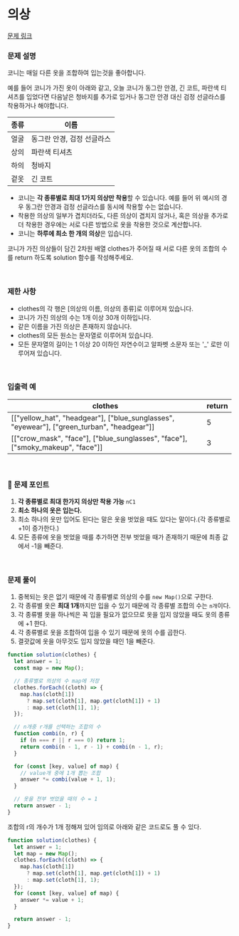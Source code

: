 # 의상

[문제 링크](https://school.programmers.co.kr/learn/courses/30/lessons/42578)

### 문제 설명

코니는 매일 다른 옷을 조합하여 입는것을 좋아합니다.

예를 들어 코니가 가진 옷이 아래와 같고, 오늘 코니가 동그란 안경, 긴 코트, 파란색 티셔츠를 입었다면 다음날은 청바지를 추가로 입거나 동그란 안경 대신 검정 선글라스를 착용하거나 해야합니다.

| 종류 | 이름                       |
| ---- | -------------------------- |
| 얼굴 | 동그란 안경, 검정 선글라스 |
| 상의 | 파란색 티셔츠              |
| 하의 | 청바지                     |
| 겉옷 | 긴 코트                    |

- 코니는 **각 종류별로 최대 1가지 의상만 착용**할 수 있습니다. 예를 들어 위 예시의 경우 동그란 안경과 검정 선글라스를 동시에 착용할 수는 없습니다.
- 착용한 의상의 일부가 겹치더라도, 다른 의상이 겹치지 않거나, 혹은 의상을 추가로 더 착용한 경우에는 서로 다른 방법으로 옷을 착용한 것으로 계산합니다.
- 코니는 **하루에 최소 한 개의 의상**은 입습니다.

코니가 가진 의상들이 담긴 2차원 배열 clothes가 주어질 때 서로 다른 옷의 조합의 수를 return 하도록 solution 함수를 작성해주세요.

<br/>

### 제한 사항

- clothes의 각 행은 [의상의 이름, 의상의 종류]로 이루어져 있습니다.
- 코니가 가진 의상의 수는 1개 이상 30개 이하입니다.
- 같은 이름을 가진 의상은 존재하지 않습니다.
- clothes의 모든 원소는 문자열로 이루어져 있습니다.
- 모든 문자열의 길이는 1 이상 20 이하인 자연수이고 알파벳 소문자 또는 '\_' 로만 이루어져 있습니다.

<br/>

### 입출력 예

| clothes                                                                                    | return |
| ------------------------------------------------------------------------------------------ | ------ |
| [["yellow_hat", "headgear"], ["blue_sunglasses", "eyewear"], ["green_turban", "headgear"]] | 5      |
| [["crow_mask", "face"], ["blue_sunglasses", "face"], ["smoky_makeup", "face"]]             | 3      |

<br/>

### 📕 문제 포인트

1. **각 종류별로 최대 한가지 의상만 착용 가능** `nC1`
2. **최소 하나의 옷은 입는다.**
3. 최소 하나의 옷만 입어도 된다는 말은 옷을 벗었을 때도 있다는 말이다.(각 종류별로 +1이 증가한다.)
4. 모든 종류에 옷을 벗었을 때를 추가하면 전부 벗었을 때가 존재하기 때문에 최종 값에서 -1을 빼준다.

<br/>

### 문제 풀이

1. 중복되는 옷은 없기 때문에 각 종류별로 의상의 수를 `new Map()`으로 구한다.
2. 각 종류별 옷은 **최대 1개**까지만 입을 수 있기 때문에 각 종류별 조합의 수는 `n개`이다.
3. 각 종류별 옷을 하나씩은 꼭 입을 필요가 없으므로 옷을 입지 않았을 때도 옷의 종류에 +1 한다.
4. 각 종류별로 옷을 조합하여 입을 수 있기 때문에 옷의 수를 곱한다.
5. 결괏값에 옷을 아무것도 입지 않았을 때인 1을 빼준다.

```jsx
function solution(clothes) {
  let answer = 1;
  const map = new Map();

  // 종류별로 의상의 수 map에 저장
  clothes.forEach((cloth) => {
    map.has(cloth[1])
      ? map.set(cloth[1], map.get(cloth[1]) + 1)
      : map.set(cloth[1], 1);
  });

  // n개중 r개를 선택하는 조합의 수
  function combi(n, r) {
    if (n === r || r === 0) return 1;
    return combi(n - 1, r - 1) + combi(n - 1, r);
  }

  for (const [key, value] of map) {
    // value개 중에 1개 뽑는 조합
    answer *= combi(value + 1, 1);
  }

  // 옷을 전부 벗었을 때의 수 = 1
  return answer - 1;
}
```

조합의 r의 개수가 1개 정해져 있어 임의로 아래와 같은 코드로도 풀 수 있다.

```jsx
function solution(clothes) {
  let answer = 1;
  let map = new Map();
  clothes.forEach((cloth) => {
    map.has(cloth[1])
      ? map.set(cloth[1], map.get(cloth[1]) + 1)
      : map.set(cloth[1], 1);
  });
  for (const [key, value] of map) {
    answer *= value + 1;
  }

  return answer - 1;
}
```
